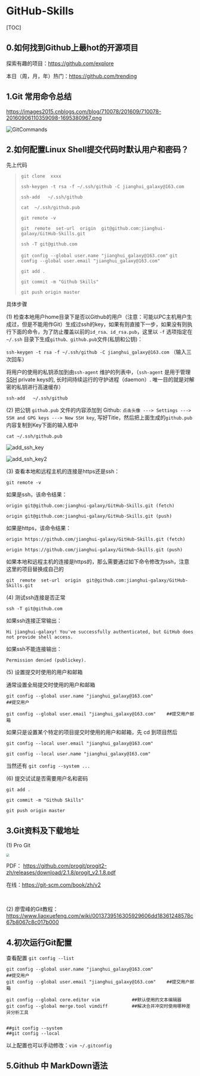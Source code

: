 # GitHub-Skills



[TOC]

## 0.如何找到Github上最hot的开源项目

探索有趣的项目：https://github.com/explore

本日（周，月，年）热门：https://github.com/trending



## 1.Git 常用命令总结

 https://images2015.cnblogs.com/blog/710078/201609/710078-20160906110359098-1695380967.png

 ![GitCommands](imgs/GitCommands.png)





## 2.如何配置Linux Shell提交代码时默认用户和密码？

先上代码

> `git clone  xxxx`
>
> `ssh-keygen -t rsa -f ~/.ssh/github -C jianghui_galaxy@163.com`
>
> `ssh-add   ~/.ssh/github`
>
> `cat  ~/.ssh/github.pub`
>
> `git remote -v`
>
> `git  remote  set-url  origin  git@github.com:jianghui-galaxy/GitHub-Skills.git`
>
> `ssh -T git@github.com`
>
> `git config --global user.name "jianghui_galaxy@163.com"`
> `git config --global user.email "jianghui_galaxy@163.com"`  
>
> `git add .`
>
> `git commit -m "Github Skills"`
>
> `git push origin master`



具体步骤

(1) 检查本地用户home目录下是否以Github的用户（注意：可能以PC主机用户生成过，但是不能用作Git）生成过ssh的key，如果有则直接下一步，如果没有则执行下面的命令，为了防止覆盖以前的`id_rsa、id_rsa.pub`，这里以 `-f` 选项指定在`~/.ssh` 目录下生成`github、github.pub`文件(私钥和公钥)：

`ssh-keygen -t rsa -f ~/.ssh/github -C jianghui_galaxy@163.com` （输入三次回车）

将用户的使用的私钥添加到由`ssh-agent` 维护的列表中，（`ssh-agent` 是用于管理[SSH](https://kb.iu.edu/d/aelc) private keys的, 长时间持续运行的守护进程（daemon）. 唯一目的就是对解密的私钥进行高速缓存）

`ssh-add   ~/.ssh/github`



(2) 把公钥 `github.pub` 文件的内容添加到 Github:  `点击头像 ---> Settings ---> SSH and GPG keys ---> New SSH key`, 写好Title，然后把上面生成的`github.pub`内容复制到Key下面的输入框中

`cat ~/.ssh/github.pub`

 ![add_ssh_key](imgs/add_ssh_key.png)

 ![add_ssh_key2](imgs/add_ssh_key2.png)



(3) 查看本地和远程主机的连接是https还是ssh：

`git remote -v`

如果是ssh，该命令结果：

`origin	git@github.com:jianghui-galaxy/GitHub-Skills.git (fetch)`

`origin	git@github.com:jianghui-galaxy/GitHub-Skills.git (push)`

如果是https，该命令结果：

`origin	https://github.com/jianghui-galaxy/GitHub-Skills.git (fetch)`

`origin	https://github.com/jianghui-galaxy/GitHub-Skills.git (push)`



如果本地和远程主机的连接是https的，那么需要通过如下命令修改为ssh，注意这里的项目替换成自己的

`git  remote  set-url  origin  git@github.com:jianghui-galaxy/GitHub-Skills.git` 



(4) 测试ssh连接是否正常

 `ssh -T git@github.com`

如果ssh连接正常输出：

`Hi jianghui-galaxy! You've successfully authenticated, but GitHub does not provide shell access.`

如果ssh不能连接输出：

`Permission denied (publickey).`



(5) 设置提交时使用的用户和邮箱

通常设置全局提交时使用的用户和邮箱

`git config --global user.name "jianghui_galaxy@163.com"				  ##提交用户`

`git config --global user.email "jianghui_galaxy@163.com"    ##提交用户邮箱`

如果只是设置某个特定的项目提交时使用的用户和邮箱，先 cd 到项目然后

`git config --local user.email "jianghui_galaxy@163.com"`

`git config --local user.name "jianghui_galaxy@163.com"`

当然还有  `git config --system ...`



(6) 提交试试是否需要用户名和密码

`git add .`

`git commit -m "Github Skills"`

`git push origin master`



## 3.Git资料及下载地址

(1) Pro Git

 <img src="https://git-scm.com/images/progit2.png" style="zoom:50%" />

PDF： https://github.com/progit/progit2-zh/releases/download/2.1.8/progit_v2.1.8.pdf

在线：https://git-scm.com/book/zh/v2

​	

(2) 廖雪峰的Git教程：https://www.liaoxuefeng.com/wiki/0013739516305929606dd18361248578c67b8067c8c017b000



## 4.初次运行Git配置



查看配置 `git config --list`

```shell
git config --global user.name "jianghui_galaxy@163.com"				  ##提交用户
git config --global user.email "jianghui_galaxy@163.com"    ##提交用户邮箱

git config --global core.editor vim            ##默认使用的文本编辑器
git config --global merge.tool vimdiff         ##解决合并冲突时使用哪种差异分析工具


##git config --system
##git config --local
```

以上配置也可以手动修改：`vim ~/.gitconfig`



## 5.Github 中 MarkDown语法

 

















